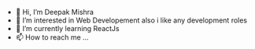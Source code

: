 - 👋 Hi, I’m Deepak Mishra
- 👀 I’m interested in Web Developement also i like any development roles
- 🌱 I’m currently learning ReactJs
- 📫 How to reach me ...

<!---
deepak-mishra32/deepak-mishra32 is a ✨ special ✨ repository because its `README.md` (this file) appears on your GitHub profile.
You can click the Preview link to take a look at your changes.
--->
